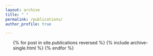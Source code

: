 ```yaml
---
layout: archive
title: " "
permalink: /publications/
author_profile: true

---
```


 <ol>{% for post in site.publications reversed %}
    {% include archive-single.html %}
  {% endfor %}</ol>

